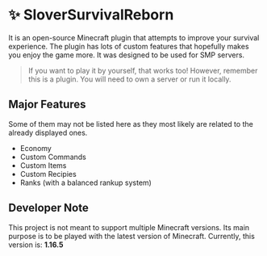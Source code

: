 # ✨ SloverSurvivalReborn
It is an open-source Minecraft plugin that attempts to improve your survival experience.
The plugin has lots of custom features that hopefully makes you enjoy the game more.
It was designed to be used for SMP servers.

> If you want to play it by yourself, that works too!
> However, remember this is a plugin. You will need to own a server or run it locally.

## Major Features
Some of them may not be listed here as they most likely are related to the already displayed ones.

- Economy
- Custom Commands
- Custom Items
- Custom Recipies 
- Ranks (with a balanced rankup system)

## Developer Note
This project is not meant to support multiple Minecraft versions.
Its main purpose is to be played with the latest version of Minecraft.
Currently, this version is: **1.16.5**
